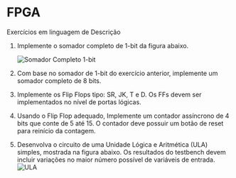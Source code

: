 # FPGA
Exercícios em linguagem de Descrição

1. Implemente o somador completo de 1-bit da figura abaixo.

      ![Somador Completo 1-bit](https://github.com/KamillaRosa1/FPGA/assets/128093202/fc799d1f-07c6-4041-b91b-f32d39f4404f)
      
3. Com base no somador de 1-bit do exercício anterior, implemente um somador completo
de 8 bits.
4. Implemente os Flip Flops tipo: SR, JK, T e D. Os FFs devem ser implementados no nível
de portas lógicas.
5. Usando o Flip Flop adequado, Implemente um contador assíncrono de 4 bits que conte
de 5 até 15. O contador deve possuir um botão de reset para reinício da contagem.
6. Desenvolva o circuito de uma Unidade Lógica e Aritmética (ULA) simples, mostrada na
figura abaixo. Os resultados do testbench devem incluir variações no maior número possível
de variáveis de entrada.
![ULA](https://github.com/KamillaRosa1/FPGA/assets/128093202/cf13ddb1-d527-4e0c-9a5e-8dc25c8e36b2)
